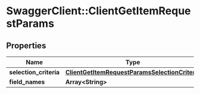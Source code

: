 # SwaggerClient::ClientGetItemRequestParams

## Properties
Name | Type | Description | Notes
------------ | ------------- | ------------- | -------------
**selection_criteria** | [**ClientGetItemRequestParamsSelectionCriteria**](ClientGetItemRequestParamsSelectionCriteria.md) |  | 
**field_names** | **Array&lt;String&gt;** |  | [optional] 

